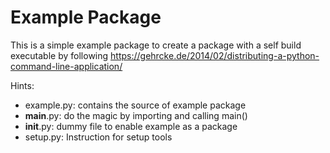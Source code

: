 # Example Package

This is a simple example package to create a package with a self build executable
by following https://gehrcke.de/2014/02/distributing-a-python-command-line-application/

Hints:
- example.py: contains the source of example package
- __main__.py: do the magic by importing and calling main()
- __init__.py: dummy file to enable example as a package
- setup.py: Instruction for setup tools
